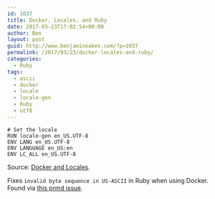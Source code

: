 ```yaml
---
id: 1037
title: Docker, Locales, and Ruby
date: 2017-03-23T17:02:54+00:00
author: Ben
layout: post
guid: http://www.benjaminoakes.com/?p=1037
permalink: /2017/03/23/docker-locales-and-ruby/
categories:
  - Ruby
tags:
  - ascii
  - docker
  - locale
  - locale-gen
  - Ruby
  - utf8
---
```

    # Set the locale
    RUN locale-gen en_US.UTF-8  
    ENV LANG en_US.UTF-8  
    ENV LANGUAGE en_US:en  
    ENV LC_ALL en_US.UTF-8
    

Source: [Docker and Locales](http://jaredmarkell.com/docker-and-locales/).

Fixes `invalid byte sequence in US-ASCII` in Ruby when using Docker.  Found via [this prmd issue](https://github.com/interagent/prmd/issues/237).